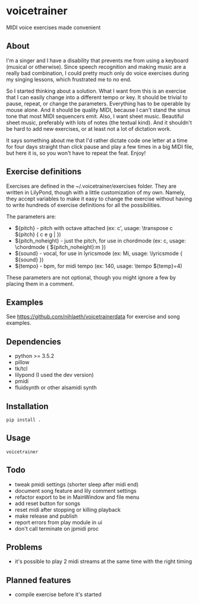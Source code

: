 # voicetrainer
MIDI voice exercises made convenient

## About
I'm a singer and I have a disability that prevents me from using a keyboard (musical or otherwise). Since speech recognition and making music are a really bad combination, I could pretty much only do voice exercises during my singing lessons, which frustrated me to no end.

So I started thinking about a solution. What I want from this is an exercise that I can easily change into a different tempo or key. It should be trivial to pause, repeat, or change the parameters. Everything has to be operable by mouse alone. And it should be quality MIDI, because I can't stand the sinus tone that most MIDI sequencers emit. Also, I want sheet music. Beautiful sheet music, preferably with lots of notes (the textual kind). And it shouldn't be hard to add new exercises, or at least not a lot of dictation work.

It says something about me that I'd rather dictate code one letter at a time for four days straight than click pause and play a few times in a big MIDI file, but here it is, so you won't have to repeat the feat. Enjoy!

## Exercise definitions
Exercises are defined in the ~/.voicetrainer/exercises folder. They are written in LilyPond, though with a little customization of my own. Namely, they accept variables to make it easy to change the exercise without having to write hundreds of exercise definitions for all the possibilities.

The parameters are:
* ${pitch} - pitch with octave attached (ex: c', usage: \transpose c ${pitch} { c e g | })
* ${pitch_noheight} - just the pitch, for use in chordmode (ex: c, usage: \chordmode { ${pitch_noheight}:m })
* ${sound} - vocal, for use in lyricsmode (ex: Mi, usage: \lyricsmode { ${sound} })
* ${tempo} - bpm, for midi tempo (ex: 140, usage: \tempo ${temp}=4)

These parameters are not optional, though you might ignore a few by placing them in a comment.

## Examples
See https://github.com/nihlaeth/voicetrainerdata for exercise and song examples.

## Dependencies
* python >= 3.5.2
* pillow
* tk/tcl
* lilypond (I used the dev version)
* pmidi
* fluidsynth or other alsamidi synth

## Installation
```
pip install .
```

## Usage
```
voicetrainer
```

## Todo
* tweak pmidi settings (shorter sleep after midi end)
* document song feature and lily comment settings
* refactor export to be in MainWindow and file menu
* add reset button for songs
* reset midi after stopping or killing playback
* make release and publish
* report errors from play module in ui
* don't call terminate on jpmidi proc

## Problems
* it's possible to play 2 midi streams at the same time with the right timing

## Planned features
* compile exercise before it's started
